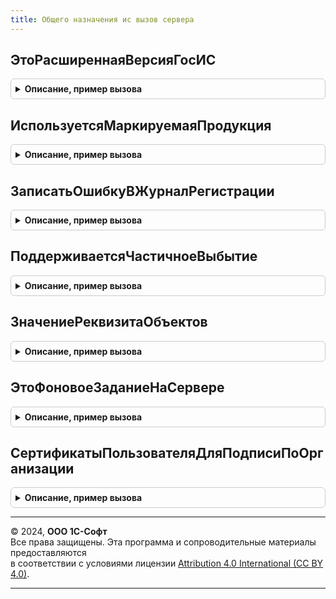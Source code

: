 ```yaml
---
title: Общего назначения ис вызов сервера
---
```



## ЭтоРасширеннаяВерсияГосИС
<details style="margin: 1em 0; padding: 0.5em; border: 1px solid #ccc; border-radius: 6px;">

<summary style="font-weight: bold; cursor: pointer;">Описание, пример вызова</summary>

```bsl

Функция ЭтоРасширеннаяВерсияГосИС(Подсистема = Неопределено) Экспорт
```

Пример вызова
```bsl
Результат = ОбщегоНазначенияИСВызовСервера.ЭтоРасширеннаяВерсияГосИС(Подсистема);
```
</details>

## ИспользуетсяМаркируемаяПродукция
<details style="margin: 1em 0; padding: 0.5em; border: 1px solid #ccc; border-radius: 6px;">

<summary style="font-weight: bold; cursor: pointer;">Описание, пример вызова</summary>

```bsl

// Возвращает признак ведения учета маркируемой продукции.
//
// Возвращаемое значение:
// 	Булево - Истина, если учет маркируемой продукции используется.
//
Функция ИспользуетсяМаркируемаяПродукция() Экспорт
```

Пример вызова
```bsl
Результат = ОбщегоНазначенияИСВызовСервера.ИспользуетсяМаркируемаяПродукция() 
```
</details>

## ЗаписатьОшибкуВЖурналРегистрации
<details style="margin: 1em 0; padding: 0.5em; border: 1px solid #ccc; border-radius: 6px;">

<summary style="font-weight: bold; cursor: pointer;">Описание, пример вызова</summary>

```bsl

// Выполняет запись ошибки в журнал регистрации, добавляя имя события ГосИС если оно не задано.
//
// Параметры:
//  ТекстОшибки      - Строка           - текст ошибки.
//  ИмяСобытия       - Строка           - имя события.
//  ОбъектМетаданных - ОбъектМетаданных - объект метаданных с ошибкой.
//  Данные           - Произвольный     - объект данных с ошибкой.
//
Процедура ЗаписатьОшибкуВЖурналРегистрации(ТекстОшибки, ИмяСобытия = Неопределено, ОбъектМетаданных = Неопределено, Данные = Неопределено) Экспорт
```

Пример вызова
```bsl
ОбщегоНазначенияИСВызовСервера.ЗаписатьОшибкуВЖурналРегистрации(ТекстОшибки, ИмяСобытия, ОбъектМетаданных, Данные);
```
</details>

## ПоддерживаетсяЧастичноеВыбытие
<details style="margin: 1em 0; padding: 0.5em; border: 1px solid #ccc; border-radius: 6px;">

<summary style="font-weight: bold; cursor: pointer;">Описание, пример вызова</summary>

```bsl

// Возвращает признак возможности для вида продукции участвовать в частичном выбытии.
//
// Параметры:
//  ВидПродукции - ПеречислениеСсылка.ВидыПродукцииИС                - вид маркируемой продукции.
//  ОперацияИС   - ПеречислениеСсылка.ВидыОперацийИСМП, ПеречислениеСсылка.ВидыДокументовЕГАИС, Неопределено - вид операции ИСМП.
// Возвращаемое значение:
//  Булево - Вид продукци может выбывать частично.
Функция ПоддерживаетсяЧастичноеВыбытие(ВидПродукции, ОперацияИС = Неопределено) Экспорт
```

Пример вызова
```bsl
Результат = ОбщегоНазначенияИСВызовСервера.ПоддерживаетсяЧастичноеВыбытие(ВидПродукции, ОперацияИС);
```
</details>

## ЗначениеРеквизитаОбъектов
<details style="margin: 1em 0; padding: 0.5em; border: 1px solid #ccc; border-radius: 6px;">

<summary style="font-weight: bold; cursor: pointer;">Описание, пример вызова</summary>

```bsl

// см. ОбщегоНазначения.ЗначениеРеквизитаОбъектов
//
Функция ЗначениеРеквизитаОбъектов(МассивСсылок, ИмяРеквизита, ВыбратьРазрешенные = Ложь) Экспорт
```

Пример вызова
```bsl
Результат = ОбщегоНазначенияИСВызовСервера.ЗначениеРеквизитаОбъектов(МассивСсылок, ИмяРеквизита, ВыбратьРазрешенные);
```
</details>

## ЭтоФоновоеЗаданиеНаСервере
<details style="margin: 1em 0; padding: 0.5em; border: 1px solid #ccc; border-radius: 6px;">

<summary style="font-weight: bold; cursor: pointer;">Описание, пример вызова</summary>

```bsl

// Классифицирует текущий сеанс, как сеанс, запущенный в фоновом задании в клиент-серверном варианте, в остальных
// случаях, сеанс имеет ту же файловую систему на стороне сервера, что и основной сеанс.
//
// Возвращаемое значение:
// 	Булево - Описание
Функция ЭтоФоновоеЗаданиеНаСервере() Экспорт
```

Пример вызова
```bsl
Результат = ОбщегоНазначенияИСВызовСервера.ЭтоФоновоеЗаданиеНаСервере() 
```
</details>

## СертификатыПользователяДляПодписиПоОрганизации
<details style="margin: 1em 0; padding: 0.5em; border: 1px solid #ccc; border-radius: 6px;">

<summary style="font-weight: bold; cursor: pointer;">Описание, пример вызова</summary>

```bsl

// см. ОбщегоНазначенияИС.СертификатыПользователяДляПодписиПоОрганизации
Функция СертификатыПользователяДляПодписиПоОрганизации(Организация, ВключатьСертификатыБезОрганизации = Ложь, ВключатьСертификатыФЛ = Ложь) Экспорт
```

Пример вызова
```bsl
Результат = ОбщегоНазначенияИСВызовСервера.СертификатыПользователяДляПодписиПоОрганизации(Организация, ВключатьСертификатыБезОрганизации, ВключатьСертификатыФЛ);
```
</details>

---

© 2024, **ООО 1С-Софт**  
Все права защищены. Эта программа и сопроводительные материалы предоставляются  
в соответствии с условиями лицензии [Attribution 4.0 International (CC BY 4.0)](https://creativecommons.org/licenses/by/4.0/legalcode).

---
